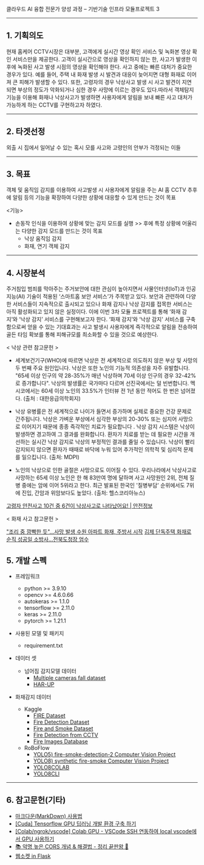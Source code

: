 
클라우드 AI 융합 전문가 양성 과정 – 기반기술 인프라 모듈프로젝트 3 

---
## 1. 기획의도

현재 홈케어 CCTV시장은 대부분, 고객에게 실시간 영상 확인 서비스 및 녹화본 영상 확인 서비스만을 제공한다. 고객이 실시간으로 영상을 확인하지 않는 한, 사고가
발생한 이후에 녹화된 사고 발생 시점의 영상을 확인해야 한다. 사고 중에는 빠른 대처가 중요한 경우가 있다. 예를 들어, 주택 내 화재 발생 시 발견과 대응이 늦어지면 대형
화재로 이어져 큰 피해가 발생할 수 있다. 또한, 고령자의 경우 낙상사고 발생 시 사고 발견이 지연 되면 부상의 정도가 악화되거나 심한 경우 사망에 이르는 경우도 있다.따라서 객체탐지 기능을 이용해 화재나 낙상사고가 발생하면 사용자에게 알림을 보내 빠른 사고 대처가 가능하게 하는 CCTV를 구현하고자 하였다.

---
## 2. 타겟선정 

외출 시 집에서 일어날 수 있는 혹시 모를 사고와 고령인의 안부가 걱정되는 이들

---
## 3. 목표 

객체 및 움직임 감지를 이용하여 사고발생 시 사용자에게 알림을 주는 AI 홈 CCTV
추후에 알림 등의 기능을 확장하여 다양한 상황에 대응할 수 있게 만드는 것이 목표

<기능>

- 손동작 인식을 이용하여 상황에 맞는 감지 모드를 실행 >> 후에 특정 상황에 어울리는 다양한 감지 모드를 만드는 것이 목표
    - 낙상 움직임 감지
    - 화재, 연기 객체 감지 
    


---
## 4. 시장분석 

주거침입 범죄를 막아주는 주거보안에 대한 관심이 높아지면서 사물인터넷(IoT)과 인공지능(AI) 기술이 적용된 ‘스마트홈 보안 서비스’가 주목받고 있다. 보안과 관련하여
다양한 서비스들이 지속적으로 출시되고 있으나 화재 감지나 낙상 감지를 접목한 서비스는 아직 활성화되고 있지 않은 실정이다. 이에 이번 3차 모듈 프로젝트를 통해 ‘화재
감지’와 ‘낙상 감지’ 서비스를 구현해보고자 한다. ‘화재 감지’와 ‘낙상 감지' 서비스를 구축함으로써 얻을 수 있는 기대효과는 사고 발생시 사용자에게 즉각적으로 알림을
전송하여 골든 타임 확보를 통해 피해규모를 최소화할 수 있을 것으로 예상한다. 


 < 낙상 관련 참고문헌 >

- 세계보건기구(WHO)에 따르면 낙상은 전 세계적으로 의도하지 않은 부상 및 사망의 두 번째 주요 원인입니다. 낙상은 또한 노인의 기능적 의존성을 자주 유발합니다. "65세 이상 인구의 약 28-35%가 매년 낙상하며 70세 이상 인구의 경우 32-42%로
증가합니다". 낙상의 발생률은 국가마다 다르며 선진국에서는 덜 빈번합니다. 멕시코에서는 60세 이상 노인의 33.5%가 인터뷰 전 1년 동안 적어도 한 번은 넘어졌다. 
(출처 : 대한응급의학회지)
 
- 낙상 유병률은 전 세계적으로 나이가 들면서 증가하며 실제로 중요한 건강 문제로 간주됩니다. 낙상은 가벼운 부상에서 심각한 부상의 20-30% 또는 심지어 사망으로 이어지기 때문에 종종 즉각적인 치료가 필요합니다 . 낙상 감지 시스템은 낙상이 발생하면 경고하여 그 결과를 완화합니다. 환자가 치료를 받는 데 필요한 시간을 개선하는 실시간 낙상 감지로 낙상의 부정적인 결과를 줄일 수 있습니다. 낙상이 빨리 감지되지 않으면 환자가 때때로 바닥에 누워 있어 추가적인 의학적 및 심리적 문제를 일으킵니다. 
(출처: MDPI)

- 노인의 낙상으로 인한 골절은 사망으로도 이어질 수 있다. 우리나라에서 낙상사고로 사망하는 65세 이상 노인은 한 해 83만여 명에 달하며 사고 사망원인 2위, 전체 질병 중에는 암에 이어 5위라고 한다. 최근 발표된 한국인 '질병부담' 순위에서도 7위에 진입, 간암과 위암보다도 높았다. 
(출처: 헬스코리아뉴스)

[고령자 안전사고 10건 중 6건이 낙상사고로 나타났어요! | 안전정보](https://www.consumer.go.kr/user/bbs/consumer/261/731/bbsDataView/3694.do?page=1&column=&search=&searchSDate=&searchEDate=&bbsDataCategory=)


< 화재 사고 참고문헌 > 

["조리 중 깜빡한 듯"…사망 발생 수원 아파트 화재, 주방서 시작](https://www.yna.co.kr/view/AKR20230307055400061)
[김제 단독주택 화재로 순직 성공일 소방사…전북도청장 엄수](https://www.newsis.com/view/?id=NISX20230307_0002216605)


## 5. 개발 스펙

- 프레임워크 
    - python >= 3.9.10
    - opencv >= 4.6.0.66
    - autokeras >= 1.1.0
    - tensorflow >= 2.11.0
    - keras >= 2.11.0
    - pytorch >= 1.21.1
    
- 사용된 모델 및 패키지
    - requirement.txt

- 데이터 셋
    - 넘어짐 감지모델 데이터
        - [Multiple cameras fall dataset](http://www.iro.umontreal.ca/~labimage/Dataset/)
        - [HAR-UP](https://sites.google.com/up.edu.mx/har-up/)

- 화재감지 데이터 
    - Kaggle
        - [FIRE Dataset](https://www.kaggle.com/datasets/phylake1337/fire-dataset?datasetId=529007)
        - [Fire Detection Dataset](https://www.kaggle.com/datasets/atulyakumar98/test-dataset)
        - [Fire and Smoke Dataset](https://www.kaggle.com/datasets/dataclusterlabs/fire-and-smoke-dataset)
        - [Fire Detection from CCTV](https://www.kaggle.com/datasets/ritupande/fire-detection-from-cctv)
        - [Fire Images Database](https://www.kaggle.com/datasets/gondimjoaom/fire-images-database)
    - RoBoFlow
        - [YOLO5) fire-smoke-detection-2 Computer Vision Project](https://universe.roboflow.com/abdullah-erzin-bgpa3/fire-smoke-detection-2)
        - [YOLO8) synthetic fire-smoke Computer Vision Project](https://universe.roboflow.com/yunnan-university/synthetic-fire-smoke)
        - [YOLO8COLAB](https://colab.research.google.com/github/roboflow-ai/notebooks/blob/main/notebooks/train-yolov8-object-detection-on-custom-dataset.ipynb)
        - [YOLO8CLI](https://blog.roboflow.com/how-to-train-yolov8-on-a-custom-dataset/)


---
## 6. 참고문헌(기타)
- [마크다운(MarkDown) 사용법](https://goddaehee.tistory.com/307)
- [[Cuda] Tensorflow GPU 딥러닝 개발 환경 구축 하기](https://angelplayer.tistory.com/310)
- [[Colab/ngrok/vscode] Colab GPU - VSCode SSH 연동하여 local vscode에서 GPU 사용하기](https://polarcompass.tistory.com/206)
- [📚 악명 높은 CORS 개념 & 해결법 - 정리 끝판왕 👏](https://inpa.tistory.com/entry/WEB-%F0%9F%93%9A-CORS-%F0%9F%92%AF-%EC%A0%95%EB%A6%AC-%ED%95%B4%EA%B2%B0-%EB%B0%A9%EB%B2%95-%F0%9F%91%8F)
- [웹소켓 in Flask](https://my-repo.tistory.com/95)
